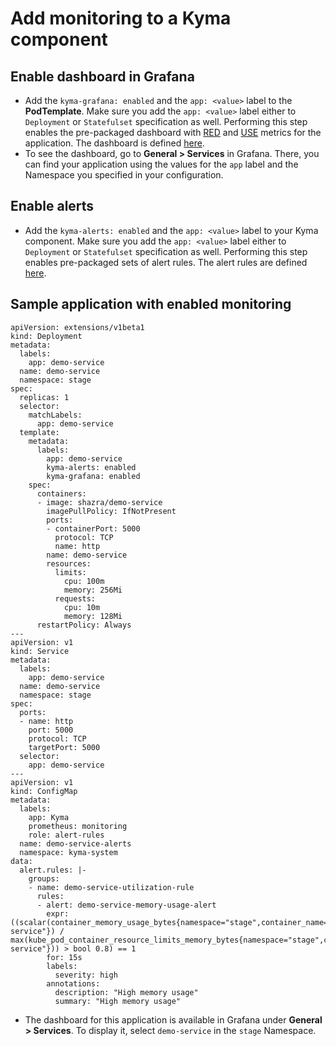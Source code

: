 # Add monitoring to a Kyma component

## Enable dashboard in Grafana
- Add the `kyma-grafana: enabled` and the `app: <value>` label to the **PodTemplate**. Make sure you add the `app: <value>` label either to `Deployment` or `Statefulset` specification as well. Performing this step enables the pre-packaged dashboard with [RED](https://www.weave.works/blog/the-red-method-key-metrics-for-microservices-architecture) and [USE](http://www.brendangregg.com/usemethod.html) metrics for the application. The dashboard is defined [here](https://github.com/kyma-project/kyma/blob/master/resources/monitoring/charts/grafana/dashboards/rest-service.json).
- To see the dashboard, go to **General > Services** in Grafana. There, you can find your application using the values for the `app` label and the Namespace you specified in your configuration.

## Enable alerts
- Add the `kyma-alerts: enabled` and the `app: <value>` label to your Kyma component. Make sure you add the `app: <value>` label either to `Deployment` or `Statefulset` specification as well. Performing this step enables pre-packaged sets of alert rules. The alert rules are defined [here](https://github.com/kyma-project/kyma/blob/master/resources/monitoring/charts/alert-rules/templates/alert-rules-rest-services.yaml).

## Sample application with enabled monitoring
```
apiVersion: extensions/v1beta1
kind: Deployment
metadata:
  labels:
    app: demo-service
  name: demo-service
  namespace: stage
spec:
  replicas: 1
  selector:
    matchLabels:
      app: demo-service
  template:
    metadata:
      labels:
        app: demo-service
        kyma-alerts: enabled
        kyma-grafana: enabled
    spec:
      containers:
      - image: shazra/demo-service
        imagePullPolicy: IfNotPresent
        ports:
        - containerPort: 5000
          protocol: TCP
          name: http
        name: demo-service
        resources:
          limits:
            cpu: 100m
            memory: 256Mi
          requests:
            cpu: 10m
            memory: 128Mi
      restartPolicy: Always
---
apiVersion: v1
kind: Service
metadata:
  labels:
    app: demo-service
  name: demo-service
  namespace: stage
spec:
  ports:
  - name: http
    port: 5000
    protocol: TCP
    targetPort: 5000
  selector:
    app: demo-service
---
apiVersion: v1
kind: ConfigMap
metadata:
  labels:
    app: Kyma
    prometheus: monitoring
    role: alert-rules
  name: demo-service-alerts
  namespace: kyma-system
data:
  alert.rules: |-
    groups:
    - name: demo-service-utilization-rule
      rules:
      - alert: demo-service-memory-usage-alert
        expr: ((scalar(container_memory_usage_bytes{namespace="stage",container_name="demo-service"}) / max(kube_pod_container_resource_limits_memory_bytes{namespace="stage",container="demo-service"})) > bool 0.8) == 1
        for: 15s
        labels:
          severity: high
        annotations:
          description: "High memory usage"
          summary: "High memory usage"

```
- The dashboard for this application is available in Grafana under **General > Services**. To display it, select `demo-service` in the `stage` Namespace.
